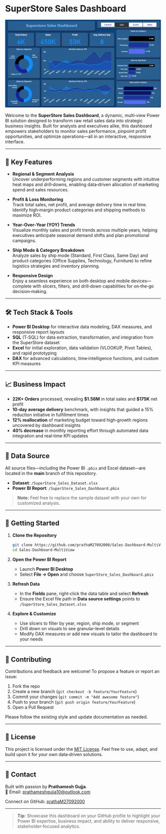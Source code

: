 # SuperStore Sales Dashboard
![dashboard](View.png)

Welcome to the **SuperStore Sales Dashboard**, a dynamic, multi‑view Power BI solution designed to transform raw retail sales data into strategic business insights. Built for analysts and executives alike, this dashboard empowers stakeholders to monitor sales performance, pinpoint profit opportunities, and optimize operations—all in an interactive, responsive interface.

---

## 🚀 Key Features

- **Regional & Segment Analysis**\
  Uncover underperforming regions and customer segments with intuitive heat maps and drill‑downs, enabling data‑driven allocation of marketing spend and sales resources.

- **Profit & Loss Monitoring**\
  Track total sales, net profit, and average delivery time in real time. Identify high‑margin product categories and shipping methods to maximize ROI.

- **Year‑Over‑Year (YOY) Trends**\
  Visualize monthly sales and profit trends across multiple years, helping executives anticipate seasonal demand shifts and plan promotional campaigns.

- **Ship Mode & Category Breakdown**\
  Analyze sales by ship mode (Standard, First Class, Same Day) and product categories (Office Supplies, Technology, Furniture) to refine logistics strategies and inventory planning.

- **Responsive Design**\
  Enjoy a seamless experience on both desktop and mobile devices—complete with slicers, filters, and drill‑down capabilities for on‑the‑go decision‑making.

---

## 🛠️ Tech Stack & Tools

- **Power BI Desktop** for interactive data modeling, DAX measures, and responsive report layouts
- **SQL** (T‑SQL) for data extraction, transformation, and integration from the SuperStore dataset
- **Excel** for initial exploration, data validation (VLOOKUP, Pivot Tables), and rapid prototyping
- **DAX** for advanced calculations, time‑intelligence functions, and custom KPI measures

---

## 📈 Business Impact

- **22K+ Orders** processed, revealing **\$1.56M** in total sales and **\$175K** net profit
- **10‑day average delivery** benchmark, with insights that guided a 15% reduction initiative in fulfillment times
- **12% reallocation** of marketing budget toward high‑growth regions uncovered by dashboard insights
- **40% decrease** in monthly reporting effort through automated data integration and real‑time KPI updates

---

## 📂 Data Source

All source files—including the Power BI `.pbix` and Excel dataset—are located in the **main** branch of this repository.

- **Dataset**: `/SuperStore_Sales_Dataset.xlsx`
- **Power BI Report**: `/SuperStore_Sales_Dashboard.pbix`

> **Note:** Feel free to replace the sample dataset with your own for customized analysis.

---

## 🎯 Getting Started

1. **Clone the Repository**

   ```bash
   git clone https://github.com/prathaM27092000/Sales-Dashboard-MultiView.git
   cd Sales-Dashboard-MultiView
   ```

2. **Open the Power BI Report**

   - Launch **Power BI Desktop**
   - Select **File → Open** and choose `SuperStore_Sales_Dashboard.pbix`

3. **Refresh Data**

   - In the **Fields** pane, right‑click the data table and select **Refresh**
   - Ensure the Excel file path in **Data source settings** points to `/SuperStore_Sales_Dataset.xlsx`

4. **Explore & Customize**

   - Use slicers to filter by year, region, ship mode, or segment
   - Drill down on visuals to see granular‑level details
   - Modify DAX measures or add new visuals to tailor the dashboard to your needs

---

## 🤝 Contributing

Contributions and feedback are welcome! To propose a feature or report an issue:

1. Fork the repo
2. Create a new branch (`git checkout -b feature/YourFeature`)
3. Commit your changes (`git commit -m "Add awesome feature"`)
4. Push to your branch (`git push origin feature/YourFeature`)
5. Open a Pull Request

Please follow the existing style and update documentation as needed.

---

## 📄 License

This project is licensed under the [MIT License](LICENSE). Feel free to use, adapt, and build upon it for your own data‑driven solutions.

---

## 👋 Contact

Built with passion by **Prathamesh Gujja**.\
📧 Email: [prathameshgujja10@outlook.com](mailto\:prathameshgujja10@outlook.com)

Connect on GitHub: [prathaM27092000](https://github.com/prathaM27092000)

---

> **Tip:** Showcase this dashboard on your GitHub profile to highlight your Power BI expertise, business impact, and ability to deliver responsive, stakeholder‑focused analytics.

